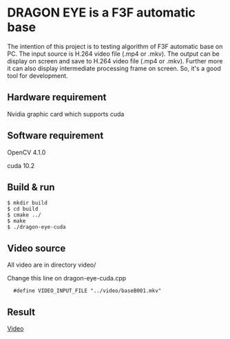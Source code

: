 # DRAGON EYE is a F3F automatic base

The intention of this project is to testing algorithm of F3F automatic base on PC. The input source is H.264 video file (.mp4 or .mkv). The output can be display on screen and save to H.264 video file (.mp4 or .mkv). Further more it can also display intermediate processing frame on screen. So, it's a good tool for development.

## Hardware requirement

Nvidia graphic card which supports cuda

## Software requirement

OpenCV 4.1.0

cuda 10.2

## Build & run

```
$ mkdir build
$ cd build
$ cmake ../
$ make
$ ./dragon-eye-cuda
```

## Video source

All video are in directory video/

Change this line on dragon-eye-cuda.cpp

```
  #define VIDEO_INPUT_FILE "../video/baseB001.mkv"
```

## Result

[Video](https://www.youtube.com/watch?v=g1BrMynNwn8)





